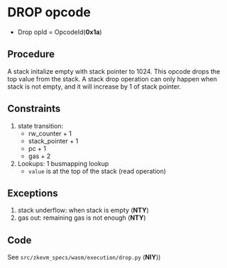 # DROP opcode

- Drop opId = OpcodeId(**0x1a**)

## Procedure

A stack initalize empty with stack pointer to 1024. This opcode drops the top value from the stack. A stack drop operation can only happen when stack is not empty, and it will increase by 1 of stack pointer.


## Constraints

1. state transition:
   - rw_counter + 1
   - stack_pointer + 1
   - pc + 1
   - gas + 2
2. Lookups: 1 busmapping lookup
   - `value` is at the top of the stack (read operation)

## Exceptions

1. stack underflow: when stack is empty (**NTY**)
2. gas out: remaining gas is not enough (**NTY**)

## Code

See `src/zkevm_specs/wasm/execution/drop.py` (**NIY**))
